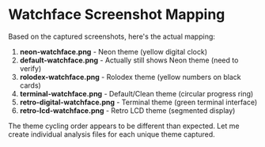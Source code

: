 # Watchface Screenshot Mapping

Based on the captured screenshots, here's the actual mapping:

1. **neon-watchface.png** - Neon theme (yellow digital clock)
2. **default-watchface.png** - Actually still shows Neon theme (need to verify)
3. **rolodex-watchface.png** - Rolodex theme (yellow numbers on black cards)
4. **terminal-watchface.png** - Default/Clean theme (circular progress ring)
5. **retro-digital-watchface.png** - Terminal theme (green terminal interface)
6. **retro-lcd-watchface.png** - Retro LCD theme (segmented display)

The theme cycling order appears to be different than expected. Let me create individual analysis files for each unique theme captured.